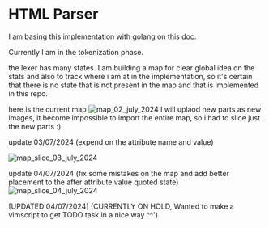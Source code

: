 # HTML Parser

I am basing this implementation with golang on this [doc](https://www.w3.org/TR/2011/WD-html5-20110113/parsing.html). 

Currently I am in the tokenization phase. 

the lexer has many states. I am building a map for clear global idea on the stats and also to track where i am at in the implementation, so it's certain that there is no state that is not present in the map and that is implemented in this repo.

here is the current map 
![map_02_july_2024](.resources/imgs/htmlparser_02_Juli_2024.png)
I will uplaod new parts as new images, it become impossible to import the entire map, so i had to slice just the new parts :) 

update 03/07/2024 (expend on the attribute name and value)

![map_slice_03_july_2024](.resources/imgs/htmlparser_03_Juli_2024.png)

update 04/07/2024 (fix some mistakes on the map and add better placement to the after attribute value quoted state) 
![map_slice_04_july_2024](.resources/imgs/htmlparser_04_Juli_2024.png)

[UPDATED 04/07/2024] (CURRENTLY ON HOLD, Wanted to make a vimscript to get TODO task in a nice way ^^')
